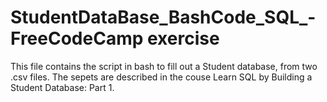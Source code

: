 # StudentDataBase_BashCode_SQL_-FreeCodeCamp exercise

This file contains the script in bash to fill out a Student database, from two .csv files. The sepets are described in the couse Learn SQL by Building a Student Database: Part 1.

